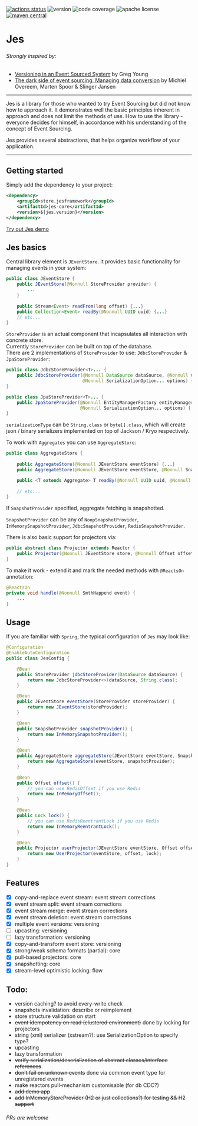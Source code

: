 [![actions status](https://github.com/egetman/jes/workflows/Jes%20build/badge.svg)](https://github.com/egetman/jes/actions)
![version](https://img.shields.io/badge/version-0.2.0-green.svg)
![code coverage](https://codecov.io/gh/egetman/jes/branch/master/graph/badge.svg)
![apache license](https://img.shields.io/hexpm/l/plug.svg)
[![maven central](https://img.shields.io/maven-central/v/store.jesframework/jes-core.svg?label=maven%20central)](https://search.maven.org/search?q=g:%22store.jesframework%22%20AND%20a:%22jes-core%22)
# Jes 
###### Strongly inspired by:
* [Versioning in an Event Sourced System](https://leanpub.com/esversioning) by Greg Young
* [The dark side of event sourcing: Managing data conversion](https://ieeexplore.ieee.org/document/7884621) by Michiel Overeem, Marten Spoor & Slinger Jansen 

---
Jes is a library for those who wanted to try Event Sourcing but did not know how to approach it. 
It demonstrates well the basic principles inherent in approach and does not limit the methods of use.
How to use the library - everyone decides for himself, in accordance with his understanding of the concept of Event 
Sourcing.

Jes provides several abstractions, that helps organize workflow of your application.
 
---
## Getting started

Simply add the dependency to your project:
```xml
<dependency>
    <groupId>store.jesframework</groupId>
    <artifactId>jes-core</artifactId>
    <version>${jes.version}</version>
</dependency>
```

[Try out Jes demo](demo/readme.md)

## Jes basics
Central library element is `JEventStore`. It provides basic functionality for managing events in your system:

```java
public class JEventStore {
    public JEventStore(@Nonnull StoreProvider provider) {
    	...
    }
    
    public Stream<Event> readFrom(long offset) {...}
    public Collection<Event> readBy(@Nonnull UUID uuid) {...}
    // etc...
}
```
`StoreProvider` is an actual component that incapsulates all interaction with concrete store.  
Currently `StoreProvider` can be built on top of the database.  
There are 2 implementations of `StoreProvider` to use: `JdbcStoreProvider` & `JpaStoreProvider`:

```java
public class JdbcStoreProvider<T>... {
    public JdbcStoreProvider(@Nonnull DataSource dataSource, @Nonnull Class<T> serializationType,
                             @Nonnull SerializationOption... options) {
}

public class JpaStoreProvider<T>... {
    public JpaStoreProvider(@Nonnull EntityManagerFactory entityManagerFactory, @Nonnull Class<T> serializationType, 
                            @Nonnull SerializationOption... options) {
}
```

`serializationType` can be `String.class` or `byte[].class`, which will create json / binary serializers implemented
 on top of Jackson / Kryo respectively.

To work with `Aggregates` you can use `AggregateStore`:

```java
public class AggregateStore { 
    
    public AggregateStore(@Nonnull JEventStore eventStore) {...}
    public AggregateStore(@Nonnull JEventStore eventStore, @Nonnull SnapshotProvider snapshotProvider) {...}

    public <T extends Aggregate> T readBy(@Nonnull UUID uuid, @Nonnull Class<T> type) {...}
    
    // etc...
}
```

If `SnapshotProvider` specified, aggregate fetching is snapshotted.

`SnapshotProvider` can be any of `NoopSnapshotProvider`, `InMemorySnapshotProvider`, `JdbcSnapshotProvider`, 
`RedisSnapshotProvider`.

There is also basic support for projectors via:
```java
public abstract class Projector extends Reactor { 
    public Projector(@Nonnull JEventStore store, @Nonnull Offset offset, @Nonnull Lock lock) {...}
}
```

To make it work - extend it and mark the needed methods with `@ReactsOn` annotation:
```java
@ReactsOn
private void handle(@Nonnull SmthHappend event) {
    ...
}
```

## Usage
If you are familiar with `Spring`, the typical configuration of `Jes` may look like:
```java
@Configuration
@EnableAutoConfiguration
public class JesConfig {

    @Bean
    public StoreProvider jdbcStoreProvider(DataSource dataSource) {
        return new JdbcStoreProvider<>(dataSource, String.class);
    }

    @Bean
    public JEventStore eventStore(StoreProvider storeProvider) {
        return new JEventStore(storeProvider);
    }

    @Bean
    public SnapshotProvider snapshotProvider() {
        return new InMemorySnapshotProvider();
    }

    @Bean
    public AggregateStore aggregateStore(JEventStore eventStore, SnapshotProvider snapshotProvider) {
        return new AggregateStore(eventStore, snapshotProvider);
    }

    @Bean
    public Offset offset() {
        // you can use RedisOffset if you use Redis
        return new InMemoryOffset();
    }

    @Bean
    public Lock lock() {
        // you can use RedisReentrantLock if you use Redis
        return new InMemoryReentrantLock();
    }

    @Bean
    public Projector userProjector(JEventStore eventStore, Offset offset, Lock lock) {
        return new UserProjector(eventStore, offset, lock);
    }
}

```

## Features
- [x] copy-and-replace event stream: event stream corrections
- [x] event stream split: event stream corrections
- [x] event stream merge: event stream corrections
- [x] event stream deletion: event stream corrections
- [x] multiple event versions: versioning
- [ ] upcasting: versioning
- [ ] lazy transformation: versioning
- [x] copy-and-transform event store: versioning
- [x] strong/weak schema formats (partial): core
- [x] pull-based projectors: core
- [x] snapshotting: core
- [x] stream-level optimistic locking: flow

## Todo:
 - version caching? to avoid every-write check
 - snapshots invalidation: describe or reimplement
 - store structure validation on start
 - ~~event idempotency on read (clustered environment)~~ done by locking for projectors
 - string (xml) serializer (xstream?): use SerializationOption to specify type?
 - upcasting
 - lazy transformation
 - ~~verify serialization/deserialization of abstract classes/interface references~~
 - ~~don't fail on unknown events~~ done via common event type for unregistered events
 - make reactors pull-mechanism customisable (for db CDC?)
 - ~~add demo app~~
 - ~~add InMemoryStoreProvider (H2 or just collections?) for testing && H2 support~~ 
 
 ###### PRs are welcome